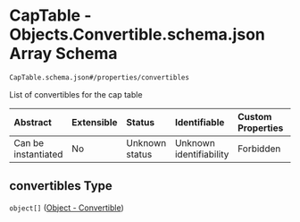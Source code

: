 # CapTable - Objects.Convertible.schema.json Array Schema

```txt
CapTable.schema.json#/properties/convertibles
```

List of convertibles for the cap table

| Abstract            | Extensible | Status         | Identifiable            | Custom Properties | Additional Properties | Access Restrictions | Defined In                                                               |
| :------------------ | :--------- | :------------- | :---------------------- | :---------------- | :-------------------- | :------------------ | :----------------------------------------------------------------------- |
| Can be instantiated | No         | Unknown status | Unknown identifiability | Forbidden         | Allowed               | none                | [CapTable.schema.json\*](../CapTable.schema.json "open original schema") |

## convertibles Type

`object[]` ([Object - Convertible](captable-properties-captable---objectsconvertibleschemajson-array-object---convertible.md))
